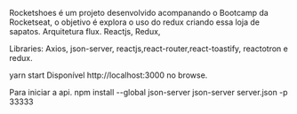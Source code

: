 Rocketshoes é um projeto desenvolvido acompanando o Bootcamp da Rocketseat, o objetivo é explora o uso do redux criando essa loja de sapatos.
Arquitetura flux.
Reactjs,
Redux,

Libraries: Axios, json-server, reactjs,react-router,react-toastify, reactotron e redux.

yarn start
Disponível http://localhost:3000 no browse.

Para iniciar a api.
npm install --global json-server
json-server server.json -p 33333
